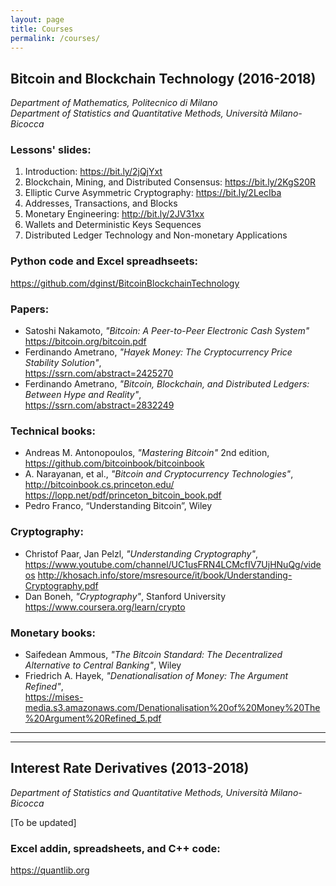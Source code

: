 ```yaml
---
layout: page
title: Courses
permalink: /courses/
---
```


## **Bitcoin and Blockchain Technology (2016-2018)**

_Department of Mathematics, Politecnico di Milano_  
_Department of Statistics and Quantitative Methods, Università Milano-Bicocca_

### Lessons' slides:

1. Introduction: <https://bit.ly/2jQjYxt>
2. Blockchain, Mining, and Distributed Consensus: <https://bit.ly/2KgS20R>
3. Elliptic Curve Asymmetric Cryptography: <https://bit.ly/2LecIba>
4. Addresses, Transactions, and Blocks
5. Monetary Engineering: <http://bit.ly/2JV31xx>
6. Wallets and Deterministic Keys Sequences
7. Distributed Ledger Technology and Non-monetary Applications

### Python code and Excel spreadhseets:

https://github.com/dginst/BitcoinBlockchainTechnology

### Papers:

* Satoshi Nakamoto, _"Bitcoin: A Peer-to-Peer Electronic Cash System"_  
  <https://bitcoin.org/bitcoin.pdf>
* Ferdinando Ametrano, _"Hayek Money: The Cryptocurrency Price Stability Solution"_,  
  <https://ssrn.com/abstract=2425270>
* Ferdinando Ametrano, _"Bitcoin, Blockchain, and Distributed Ledgers: Between Hype and Reality"_,  
  <https://ssrn.com/abstract=2832249>

### Technical books:

* Andreas M. Antonopoulos, _"Mastering Bitcoin"_ 2nd edition,  
  <https://github.com/bitcoinbook/bitcoinbook>
* A. Narayanan, et al., _"Bitcoin and Cryptocurrency Technologies"_,  
  <http://bitcoinbook.cs.princeton.edu/>  
  <https://lopp.net/pdf/princeton_bitcoin_book.pdf>
* Pedro Franco, “Understanding Bitcoin”, Wiley

### Cryptography:

* Christof Paar, Jan Pelzl, _"Understanding Cryptography"_,  
  <https://www.youtube.com/channel/UC1usFRN4LCMcfIV7UjHNuQg/videos>
  <http://khosach.info/store/msresource/it/book/Understanding-Cryptography.pdf>
* Dan Boneh, _"Cryptography"_, Stanford University  
  <https://www.coursera.org/learn/crypto>

### Monetary books:

* Saifedean Ammous, _"The Bitcoin Standard: The Decentralized Alternative to Central Banking"_, Wiley
* Friedrich A. Hayek, _"Denationalisation of Money: The Argument Refined"_,  
  <https://mises-media.s3.amazonaws.com/Denationalisation%20of%20Money%20The%20Argument%20Refined_5.pdf>

---

---

## Interest Rate Derivatives (2013-2018)

_Department of Statistics and Quantitative Methods, Università Milano-Bicocca_

[To be updated]

### Excel addin, spreadsheets, and C++ code:
<https://quantlib.org>
